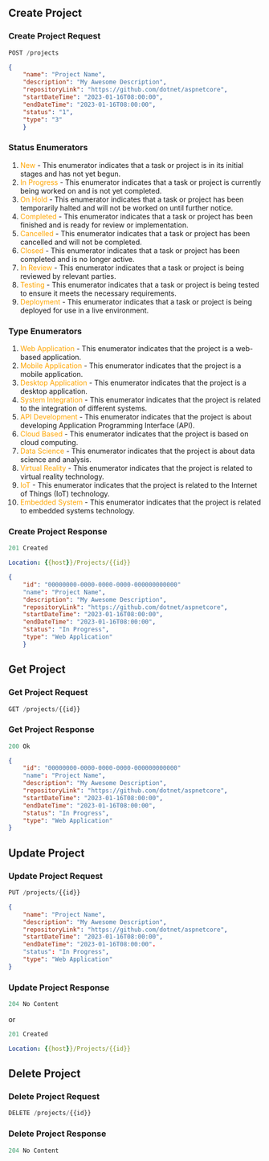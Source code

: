 ## Create Project

### Create Project Request

```js
POST /projects
```

```json
{
	"name": "Project Name",
	"description": "My Awesome Description",
	"repositoryLink": "https://github.com/dotnet/aspnetcore",
	"startDateTime": "2023-01-16T08:00:00",
	"endDateTime": "2023-01-16T08:00:00",
	"status": "1",
	"type": "3"
	}
```
### Status Enumerators
1. <span style="color:orange">New</span> - This enumerator indicates that a task or project is in its initial stages and has not yet begun.
2. <span style="color:orange">In Progress</span> - This enumerator indicates that a task or project is currently being worked on and is not yet completed.
3. <span style="color:orange">On Hold</span> - This enumerator indicates that a task or project has been temporarily halted and will not be worked on until further notice.
4. <span style="color:orange">Completed</span> - This enumerator indicates that a task or project has been finished and is ready for review or implementation.
5. <span style="color:orange">Cancelled</span> - This enumerator indicates that a task or project has been cancelled and will not be completed.
6. <span style="color:orange">Closed</span> - This enumerator indicates that a task or project has been completed and is no longer active.
7. <span style="color:orange">In Review</span> - This enumerator indicates that a task or project is being reviewed by relevant parties.
8. <span style="color:orange">Testing</span> - This enumerator indicates that a task or project is being tested to ensure it meets the necessary requirements.
9. <span style="color:orange">Deployment</span> - This enumerator indicates that a task or project is being deployed for use in a live environment.

### Type Enumerators
1. <span style="color:orange">Web Application</span> - This enumerator indicates that the project is a web-based application.
2. <span style="color:orange">Mobile Application</span> - This enumerator indicates that the project is a mobile application.
3. <span style="color:orange">Desktop Application</span> - This enumerator indicates that the project is a desktop application.
4. <span style="color:orange">System Integration</span> - This enumerator indicates that the project is related to the integration of different systems.
5. <span style="color:orange">API Development</span> - This enumerator indicates that the project is about developing Application Programming Interface (API).
6. <span style="color:orange">Cloud Based</span> - This enumerator indicates that the project is based on cloud computing.
7. <span style="color:orange">Data Science</span> - This enumerator indicates that the project is about data science and analysis.
8. <span style="color:orange">Virtual Reality</span> - This enumerator indicates that the project is related to virtual reality technology.
9. <span style="color:orange">IoT</span> - This enumerator indicates that the project is related to the Internet of Things (IoT) technology.
10. <span style="color:orange">Embedded System</span> - This enumerator indicates that the project is related to embedded systems technology.

### Create Project Response

```js
201 Created
```

```yml
Location: {{host}}/Projects/{{id}}
```

```json
{
	"id": "00000000-0000-0000-0000-000000000000"
	"name": "Project Name",
	"description": "My Awesome Description",
	"repositoryLink": "https://github.com/dotnet/aspnetcore",
	"startDateTime": "2023-01-16T08:00:00",
	"endDateTime": "2023-01-16T08:00:00",
	"status": "In Progress",
	"type": "Web Application"
	}
```
## Get Project

### Get Project Request
```js
GET /projects/{{id}}
```
### Get Project Response
```js
200 Ok
```
```json
{
	"id": "00000000-0000-0000-0000-000000000000"
	"name": "Project Name",
	"description": "My Awesome Description",
	"repositoryLink": "https://github.com/dotnet/aspnetcore",
	"startDateTime": "2023-01-16T08:00:00",
	"endDateTime": "2023-01-16T08:00:00",
	"status": "In Progress",
	"type": "Web Application"
}
```
## Update Project
### Update Project Request
```js
PUT /projects/{{id}}
```
```json
{
	"name": "Project Name",
	"description": "My Awesome Description",
	"repositoryLink": "https://github.com/dotnet/aspnetcore",
	"startDateTime": "2023-01-16T08:00:00",
	"endDateTime": "2023-01-16T08:00:00".
	"status": "In Progress",
	"type": "Web Application"
}
```
### Update Project Response
```js
204 No Content
```
or
```js
201 Created
```
```yml
Location: {{host}}/Projects/{{id}}
```

## Delete Project
### Delete Project Request
```js
DELETE /projects/{{id}}
```
### Delete Project Response
```js
204 No Content
```
